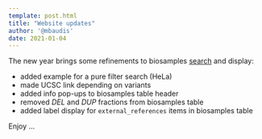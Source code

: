```yaml
---
template: post.html
title: "Website updates"
author: '@mbaudis'
date: 2021-01-04
---
```



The new year brings some refinements to biosamples [search](http://progenetix.org/biosamples/) and display:

* added example for a pure filter search (HeLa)
* made UCSC link depending on variants
* added info pop-ups to biosamples table header
* removed _DEL_ and _DUP_ fractions from biosamples table
* added label display for `external_references` items in biosamples table

Enjoy ...
